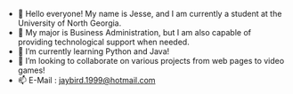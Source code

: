 - 👋  Hello everyone! My name is Jesse, and I am currently a student at the University of North Georgia. 
- 👀 My major is Business Administration, but I am also capable of providing technological support when needed.
- 🌱 I’m currently learning Python and Java!
- 💞️ I’m looking to collaborate on various projects from web pages to video games!
- 📫 E-Mail : jaybird.1999@hotmail.com

<!---
jesse-smith34/jesse-smith34 is a ✨ special ✨ repository because its `README.md` (this file) appears on your GitHub profile.
You can click the Preview link to take a look at your changes.
--->
